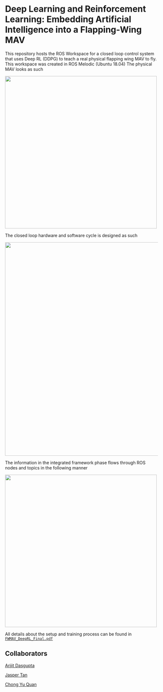 
# Deep Learning and Reinforcement Learning: Embedding Artificial Intelligence into a Flapping-Wing MAV
This repository hosts the ROS Workspace for a closed loop control system that uses Deep RL (DDPG) to teach a real physical flapping wing MAV to fly. This workspace was created in ROS Melodic (Ubuntu 18.04) The physical MAV looks as such

<img 
src="https://github.com/arijitnoobstar/Flapping-Wing-MAV_DeepRL/blob/main/bird_full.jpg" width="500" />

The closed loop hardware and software cycle is designed as such

<img 
src="https://github.com/arijitnoobstar/Flapping-Wing-MAV_DeepRL/blob/main/InformationFlow.png" width="700" />

The information in the integrated framework phase flows through ROS nodes and topics in the following manner

<img 
src="https://github.com/arijitnoobstar/Flapping-Wing-MAV_DeepRL/blob/main/Nodes_table.png" width="500" />

All details about the setup and training process can be found in [`FWMAV_DeepRL_Final.pdf`](https://github.com/arijitnoobstar/Flapping-Wing-MAV_DeepRL/blob/main/FWMAV_DeepRL_Final.pdf)


## Collaborators
[Arijit Dasgupta](https://github.com/arijitnoobstar)

[Jasper Tan](https://github.com/JasperTan97)

[Chong Yu Quan](https://github.com/mion666459)
